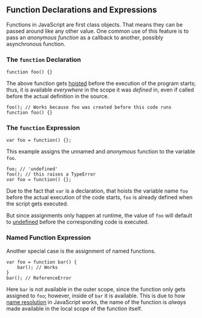 ## Function Declarations and Expressions

Functions in JavaScript are first class objects. That means they can be 
passed around like any other value. One common use of this feature is to pass
an *anonymous function* as a callback to another, possibly asynchronous function.

### The `function` Declaration

    function foo() {}

The above function gets [hoisted](#function.scopes) before the execution of the 
program starts; thus, it is available *everywhere* in the scope it was *defined* 
in, even if called before the actual definition in the source.

    foo(); // Works because foo was created before this code runs
    function foo() {}

### The `function` Expression

    var foo = function() {};

This example assigns the unnamed and *anonymous* function to the variable `foo`. 

    foo; // 'undefined'
    foo(); // this raises a TypeError
    var foo = function() {};

Due to the fact that `var` is a declaration, that hoists the variable name `foo` 
before the actual execution of the code starts, `foo` is already defined when 
the script gets executed.

But since assignments only happen at runtime, the value of `foo` will default
to [undefined](#core.undefined) before the corresponding code is executed.

### Named Function Expression

Another special case is the assignment of named functions.

    var foo = function bar() {
        bar(); // Works
    }
    bar(); // ReferenceError

Here `bar` is not available in the outer scope, since the function only gets
assigned to `foo`; however, inside of `bar` it is available. This is due to 
how [name resolution](#function.scopes) in JavaScript works, the name of the 
function is *always* made available in the local scope of the function itself.

